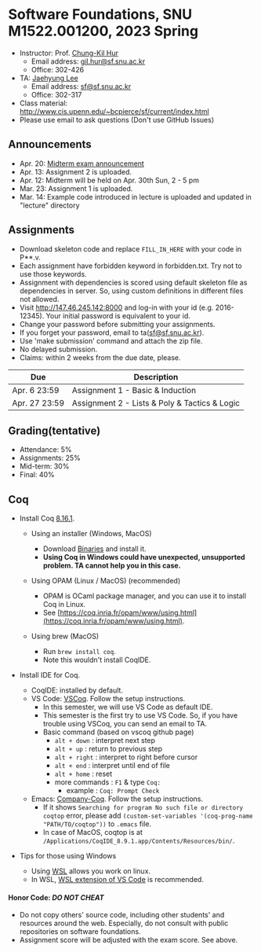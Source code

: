 # Software Foundations, SNU M1522.001200, 2023 Spring

- Instructor: Prof. [Chung-Kil Hur](http://sf.snu.ac.kr/gil.hur)
    + Email address: gil.hur@sf.snu.ac.kr
    + Office: 302-426
- TA: [Jaehyung Lee](http://sf.snu.ac.kr/jaehyung.lee)
    + Email address: sf@sf.snu.ac.kr
    + Office: 302-317
- Class material: http://www.cis.upenn.edu/~bcpierce/sf/current/index.html
- Please use email to ask questions (Don't use GitHub Issues)

## Announcements
- Apr. 20: [Midterm exam announcement](https://github.com/snu-sf-class/sf202301/blob/main/MidtermInstruction.md)
- Apr. 13: Assignment 2 is uploaded.
- Apr. 12: Midterm will be held on Apr. 30th Sun, 2 - 5 pm
- Mar. 23: Assignment 1 is uploaded.
- Mar. 14: Example code introduced in lecture is uploaded and updated in "lecture" directory

## Assignments

- Download skeleton code and replace `FILL_IN_HERE` with your code in P**.v.
- Each assignment have forbidden keyword in forbidden.txt. Try not to use those keywords.
- Assignment with dependencies is scored using default skeleton file as dependencies in server. So, using custom definitions in different files not allowed.
- Visit http://147.46.245.142:8000 and log-in with your id (e.g. 2016-12345). Your initial password is equivalent to your id.
- Change your password before submitting your assignments.
- If you forget your password, email to ta(sf@sf.snu.ac.kr).
- Use 'make submission' command and attach the zip file.
- No delayed submission.
- Claims: within 2 weeks from the due date, please.

| Due        	 | Description                   	 	 	 	 	 	 	 	 	 	 	 	 	 	    |
|------------	 |---------------------------------------------------------------------------------------
| Apr. 6 23:59   | Assignment 1 - Basic & Induction 	 	 	 	 	 	 	 	 	 	 	 	 	 	|
| Apr. 27 23:59  | Assignment 2 - Lists & Poly & Tactics & Logic	 	 	 	 	 	 	 	 	 	 	|

## Grading(tentative)
- Attendance: 5%
- Assignments: 25%
- Mid-term: 30%
- Final: 40%

## Coq

- Install Coq [8.16.1](https://coq.inria.fr).
    + Using an installer (Windows, MacOS)
        * Download [Binaries](https://coq.inria.fr/download) and install it.
        * **Using Coq in Windows could have unexpected, unsupported problem. TA cannot help you in this case.**

    + Using OPAM (Linux / MacOS) (recommended)
        * OPAM is OCaml package manager, and you can use it to install Coq in Linux.
        * See [https://coq.inria.fr/opam/www/using.html](https://coq.inria.fr/opam/www/using.html).

    + Using brew (MacOS)
        * Run `brew install coq`.
        * Note this wouldn't install CoqIDE.

- Install IDE for Coq.
    + CoqIDE: installed by default.
    + VS Code: [VSCoq](https://github.com/coq-community/vscoq/tree/vscoq1). Follow the setup instructions.
        * In this semester, we will use VS Code as default IDE.
        * This semester is the first try to use VS Code. So, if you have trouble using VSCoq, you can send an email to TA.
        * Basic command (based on vscoq github page)
            * ```alt + down``` : interpret next step
            * ```alt + up``` : return to previous step
            * ```alt + right``` : interpret to right before cursor
            * ```alt + end``` : interpret until end of file
            * ```alt + home``` : reset
            * more commands : ```F1``` & type ```Coq:```
                * example : ```Coq: Prompt Check```
    + Emacs: [Company-Coq](https://github.com/cpitclaudel/company-coq). Follow the setup instructions.
        * If it shows `Searching for program No such file or directory coqtop` error, please add `(custom-set-variables '(coq-prog-name "PATH/TO/coqtop"))` to `.emacs` file.
        * In case of MacOS, coqtop is at `/Applications/CoqIDE_8.9.1.app/Contents/Resources/bin/`.
        
- Tips for those using Windows
    + Using [WSL](https://learn.microsoft.com/ko-kr/windows/wsl/install) allows you work on linux.
    + In WSL, [WSL extension of VS Code](https://learn.microsoft.com/ko-kr/windows/wsl/tutorials/wsl-vscode) is recommended.

#### Honor Code: *DO NOT CHEAT*
- Do not copy others' source code, including other students' and resources around the web. Especially, do not consult with public repositories on software foundations.
- Assignment score will be adjusted with the exam score. See above.
